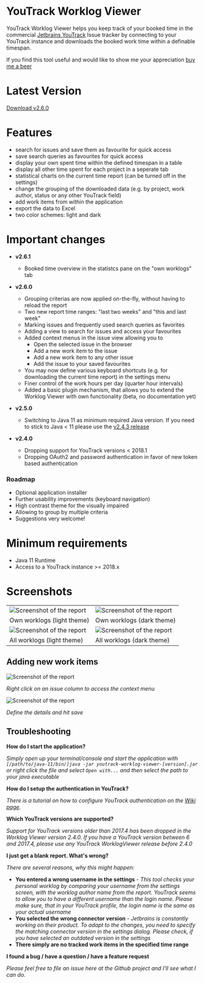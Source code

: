 YouTrack Worklog Viewer
=======================
YouTrack Worklog Viewer helps you keep track of your booked time in the commercial [Jetbrains YouTrack](https://www.jetbrains.com/youtrack/) Issue tracker 
by connecting to your YouTrack  instance and downloads the booked work time within a definable timespan. 

If you find this tool useful and would like to show me your appreciation [buy me a beer](https://www.paypal.me/patrickbrandes)

# Latest Version

[Download v2.6.0](https://github.com/pbauerochse/youtrack-worklog-viewer/releases/tag/2.6.0)

# Features

* search for issues and save them as favourite for quick access
* save search queries as favourites for quick access
* display your own spent time within the defined timespan in a table
* display all other time spent for each project in a seperate tab
* statistical charts on the current time report (can be turned off in the settings)
* change the grouping of the downloaded data (e.g. by project, work author, status or any other YouTrack field)
* add work items from within the application
* export the data to Excel
* two color schemes: light and dark

# Important changes
* **v2.6.1**
  * Booked time overview in the statistcs pane on the "own worklogs" tab

* **v2.6.0**
  * Grouping criterias are now applied on-the-fly, without having to reload the report
  * Two new report time ranges: "last two weeks" and "this and last week"
  * Marking issues and frequently used search queries as favorites
  * Adding a view to search for issues and access your favourites
  * Added context menus in the issue view allowing you to
       * Open the selected issue in the browser
       * Add a new work item to the issue
       * Add a new work item to any other issue
       * Add the issue to your saved favourites
  * You may now define various keyboard shortcuts (e.g. for downloading the current time report) in the settings menu
  * Finer control of the work hours per day (quarter hour intervals)  
  * Added a basic plugin mechanism, that allows you to extend the Worklog Viewer with own functionality (beta, no documentation yet)
* **v2.5.0**
  * Switching to Java 11 as minimum required Java version. If you need to stick to Java < 11 please use the [v2.4.3 release](https://github.com/pbauerochse/youtrack-worklog-viewer/releases/tag/2.4.3) 
* **v2.4.0**
  * Dropping support for YouTrack versions < 2018.1
  * Dropping OAuth2 and password authentication in favor of new token based authentication
  
### Roadmap
  * Optional application installer
  * Further usability improvements (keyboard navigation)
  * High contrast theme for the visually impaired
  * Allowing to group by multiple criteria
  * Suggestions very welcome!

# Minimum requirements

* Java 11 Runtime
* Access to a YouTrack instance >= 2018.x
 
# Screenshots

| |  |
|:---|:---|
| ![Screenshot of the report](https://raw.githubusercontent.com/pbauerochse/youtrack-worklog-viewer/master/docs/screenshots/own-worklogs-bright.png) | ![Screenshot of the report](https://raw.githubusercontent.com/pbauerochse/youtrack-worklog-viewer/master/docs/screenshots/own-worklogs-dark.png) |
| Own worklogs (light theme) | Own worklogs (dark theme)|
| ![Screenshot of the report](https://raw.githubusercontent.com/pbauerochse/youtrack-worklog-viewer/master/docs/screenshots/all-worklogs-bright.png) | ![Screenshot of the report](https://raw.githubusercontent.com/pbauerochse/youtrack-worklog-viewer/master/docs/screenshots/all-worklogs-dark.png) |
| All worklogs (light theme) | All worklogs (dark theme)|

## Adding new work items
![Screenshot of the report](https://raw.githubusercontent.com/pbauerochse/youtrack-worklog-viewer/master/docs/screenshots/add-work-item/context-menu.png)

*Right click on an issue column to access the context menu*

![Screenshot of the report](https://raw.githubusercontent.com/pbauerochse/youtrack-worklog-viewer/master/docs/screenshots/add-work-item/add-work-item-screen.png)

*Define the details and hit save*

## Troubleshooting

**How do I start the application?**

*Simply open up your terminal/console and start the application with `[/path/to/java-11/bin/]java -jar youtrack-worklog-viewer-[version].jar` or right click the file and select `Open with...` and then select the path to your java executable*

**How do I setup the authentication in YouTrack?**

*There is a tutorial on how to configure YouTrack authentication on the [Wiki page](https://github.com/pbauerochse/youtrack-worklog-viewer/wiki/Authentication-with-YouTrack).*

**Which YouTrack versions are supported?**

*Support for YouTrack versions older than 2017.4 has been dropped in the Worklog Viewer version 2.4.0. If you have a YouTrack version between 6 and 2017.4, please use any YouTrack WorklogViewer release before 2.4.0*

**I just get a blank report. What's wrong?**

*There are several reasons, why this might happen:*

* **You entered a wrong username in the settings** - *This tool checks your personal worklog by comparing your username from the settings screen, with the worklog author name from the report. YouTrack seems to allow you to have a different username than the login name. Please make sure, that in your YouTrack profile, the login name is the same as your actual username*
* **You selected the wrong connector version** - *Jetbrains is constantly working on their product. To adapt to the changes, you need to specify the matching connector version in the settings dialog. Please check, if you have selected an outdated version in the settings*
* **There simply are no tracked work items in the specified time range**

**I found a bug / have a question / have a feature request**

*Please feel free to file an issue here at the Github project and I'll see what I can do.*
